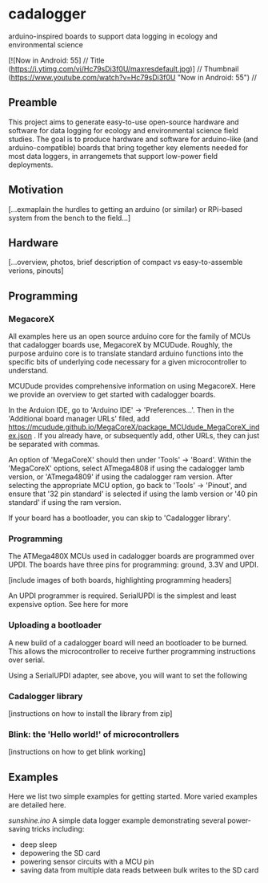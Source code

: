 # cadalogger
arduino-inspired boards to support data logging in ecology and environmental science

[![Now in Android: 55]          // Title
(https://i.ytimg.com/vi/Hc79sDi3f0U/maxresdefault.jpg)] // Thumbnail
(https://www.youtube.com/watch?v=Hc79sDi3f0U "Now in Android: 55")    //

## Preamble

This project aims to generate easy-to-use open-source hardware and software for data logging for ecology and environmental science field studies.  The goal is to produce hardware and software for arduino-like (and arduino-compatible) boards that bring together key elements needed for most data loggers, in arrangemets that support low-power field deployments.

## Motivation

[...exmaplain the hurdles to getting an arduino (or similar) or RPi-based system from the bench to the field...]

## Hardware

[...overview, photos, brief description of compact vs easy-to-assemble verions, pinouts]


## Programming

### MegacoreX

All examples here us an open source arduino core for the family of MCUs that cadalogger boards use, MegacoreX by MCUDude.  Roughly, the purpose arduino core is to translate standard arduino functions into the specific bits of underlying code necessary for a given microcontroller to understand.

MCUDude provides comprehensive information on using MegacoreX.  Here we provide an overview to get started with cadalogger boards.

In the Arduion IDE, go to  'Arduino IDE' -> 'Preferences...'.  Then in the 'Additional board manager URLs' filed, add 
https://mcudude.github.io/MegaCoreX/package_MCUdude_MegaCoreX_index.json .  If you already have, or subsequently add, other URLs, they can just be separated with commas.

An option of 'MegaCoreX' should then under 'Tools' -> 'Board'.  Within the 'MegaCoreX' options, select ATmega4808 if using the cadalogger lamb version, or 'ATmega4809' if using the cadalogger ram version.  After selecting the appropriate MCU option, go back to 'Tools' -> 'Pinout', and ensure that '32 pin standard' is selected if using the lamb version or '40 pin standard' if using the ram version.

If your board has a bootloader, you can skip to 'Cadalogger library'.

### Programming

The ATMega480X MCUs used in cadalogger boards are programmed over UPDI.  The boards have three pins for programming: ground, 3.3V and UPDI.

[include images of both boards, highlighting programming headers]

An UPDI programmer is required.  SerialUPDI is the simplest and least expensive option.  See here for more

### Uploading a bootloader

A new build of a cadalogger board will need an bootloader to be burned.  This allows the microcontroller to receive further programming instructions over serial.

Using a SerialUPDI adapter, see above, you will want to set the following



### Cadalogger library

[instructions on how to install the library from zip]



### Blink: the 'Hello world!' of microcontrollers

[instructions on how to get blink working]



## Examples

Here we list two simple examples for getting started.  More varied examples are detailed here.

*sunshine.ino* A simple data logger example demonstrating several power-saving tricks including:

- deep sleep
- depowering the SD card
- powering sensor circuits with a MCU pin
- saving data from multiple data reads between bulk writes to the SD card





